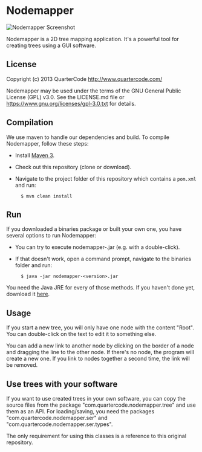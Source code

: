 Nodemapper
==========

![Nodemapper Screenshot](https://raw.github.com/QuarterCode/Nodemapper/master/doc/screenshots/screenshot1.png)

Nodemapper is a 2D tree mapping application. It's a powerful tool for creating trees using a GUI software.

License
-------

Copyright (c) 2013 QuarterCode <http://www.quartercode.com/>

Nodemapper may be used under the terms of the GNU General Public License (GPL) v3.0. See the LICENSE.md file or https://www.gnu.org/licenses/gpl-3.0.txt for details.

Compilation
-----------

We use maven to handle our dependencies and build. To compile Nodemapper, follow these steps:

* Install [Maven 3](http://maven.apache.org/download.html).
* Check out this repository (clone or download).
* Navigate to the project folder of this repository which contains a `pom.xml` and run:

        $ mvn clean install


Run
---

If you downloaded a binaries package or built your own one, you have several options to run Nodemapper:

* You can try to execute nodemapper-<version>.jar (e.g. with a double-click).
* If that doesn't work, open a command prompt, navigate to the binaries folder and run:

        $ java -jar nodemapper-<version>.jar

You need the Java JRE for every of those methods. If you haven't done yet, download it [here](www.java.com/download).

Usage
-----

If you start a new tree, you will only have one node with the content "Root". You can double-click on the text to edit it to something else.

You can add a new link to another node by clicking on the border of a node and dragging the line to the other node. If there's no node, the program will create a new one. If you link to nodes together a second time, the link will be removed.

Use trees with your software
----------------------------

If you want to use created trees in your own software, you can copy the source files from the package "com.quartercode.nodemapper.tree" and use them as an API.
For loading/saving, you need the packages "com.quartercode.nodemapper.ser" and "com.quartercode.nodemapper.ser.types".

The only requirement for using this classes is a reference to this original repository.
